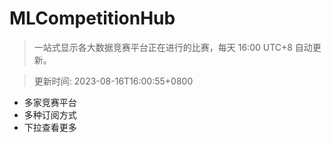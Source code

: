# MLCompetitionHub

> 一站式显示各大数据竞赛平台正在进行的比赛，每天 16:00 UTC+8 自动更新。
  
> 更新时间: 2023-08-16T16:00:55+0800 

* 多家竞赛平台
* 多种订阅方式
* 下拉查看更多